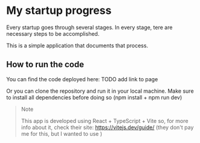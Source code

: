 # My startup progress

Every startup goes through several stages. In every stage, tere are necessary steps to be accomplished.

This is a simple application that documents that process.

## How to run the code

You can find the code deployed here: TODO add link to page

Or you can clone the repository and run it in your local machine. Make sure to install all dependencies before doing so (npm install + npm run dev)

>> [!NOTE]
>> This app is developed using React + TypeScript + Vite so, for more info about it, check their site: https://vitejs.dev/guide/ (they don't pay me for this, but I wanted to use )
